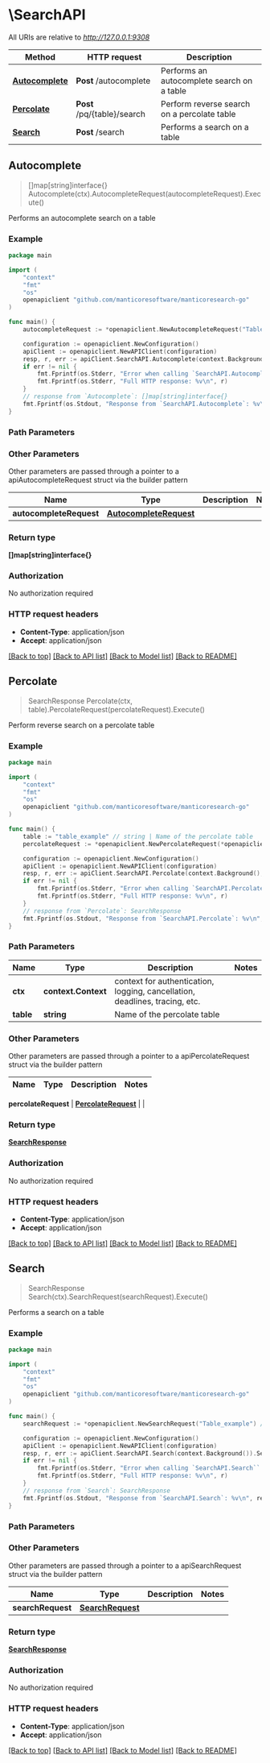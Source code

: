 # \SearchAPI

All URIs are relative to *http://127.0.0.1:9308*

Method | HTTP request | Description
------------- | ------------- | -------------
[**Autocomplete**](SearchAPI.md#Autocomplete) | **Post** /autocomplete | Performs an autocomplete search on a table
[**Percolate**](SearchAPI.md#Percolate) | **Post** /pq/{table}/search | Perform reverse search on a percolate table
[**Search**](SearchAPI.md#Search) | **Post** /search | Performs a search on a table



## Autocomplete

> []map[string]interface{} Autocomplete(ctx).AutocompleteRequest(autocompleteRequest).Execute()

Performs an autocomplete search on a table



### Example

```go
package main

import (
	"context"
	"fmt"
	"os"
	openapiclient "github.com/manticoresoftware/manticoresearch-go"
)

func main() {
	autocompleteRequest := *openapiclient.NewAutocompleteRequest("Table_example", "Query_example") // AutocompleteRequest | 

	configuration := openapiclient.NewConfiguration()
	apiClient := openapiclient.NewAPIClient(configuration)
	resp, r, err := apiClient.SearchAPI.Autocomplete(context.Background()).AutocompleteRequest(autocompleteRequest).Execute()
	if err != nil {
		fmt.Fprintf(os.Stderr, "Error when calling `SearchAPI.Autocomplete``: %v\n", err)
		fmt.Fprintf(os.Stderr, "Full HTTP response: %v\n", r)
	}
	// response from `Autocomplete`: []map[string]interface{}
	fmt.Fprintf(os.Stdout, "Response from `SearchAPI.Autocomplete`: %v\n", resp)
}
```

### Path Parameters



### Other Parameters

Other parameters are passed through a pointer to a apiAutocompleteRequest struct via the builder pattern


Name | Type | Description  | Notes
------------- | ------------- | ------------- | -------------
 **autocompleteRequest** | [**AutocompleteRequest**](AutocompleteRequest.md) |  | 

### Return type

**[]map[string]interface{}**

### Authorization

No authorization required

### HTTP request headers

- **Content-Type**: application/json
- **Accept**: application/json

[[Back to top]](#) [[Back to API list]](../README.md#documentation-for-api-endpoints)
[[Back to Model list]](../README.md#documentation-for-models)
[[Back to README]](../README.md)


## Percolate

> SearchResponse Percolate(ctx, table).PercolateRequest(percolateRequest).Execute()

Perform reverse search on a percolate table



### Example

```go
package main

import (
	"context"
	"fmt"
	"os"
	openapiclient "github.com/manticoresoftware/manticoresearch-go"
)

func main() {
	table := "table_example" // string | Name of the percolate table
	percolateRequest := *openapiclient.NewPercolateRequest(*openapiclient.NewPercolateRequestQuery(map[string]interface{}(123))) // PercolateRequest | 

	configuration := openapiclient.NewConfiguration()
	apiClient := openapiclient.NewAPIClient(configuration)
	resp, r, err := apiClient.SearchAPI.Percolate(context.Background(), table).PercolateRequest(percolateRequest).Execute()
	if err != nil {
		fmt.Fprintf(os.Stderr, "Error when calling `SearchAPI.Percolate``: %v\n", err)
		fmt.Fprintf(os.Stderr, "Full HTTP response: %v\n", r)
	}
	// response from `Percolate`: SearchResponse
	fmt.Fprintf(os.Stdout, "Response from `SearchAPI.Percolate`: %v\n", resp)
}
```

### Path Parameters


Name | Type | Description  | Notes
------------- | ------------- | ------------- | -------------
**ctx** | **context.Context** | context for authentication, logging, cancellation, deadlines, tracing, etc.
**table** | **string** | Name of the percolate table | 

### Other Parameters

Other parameters are passed through a pointer to a apiPercolateRequest struct via the builder pattern


Name | Type | Description  | Notes
------------- | ------------- | ------------- | -------------

 **percolateRequest** | [**PercolateRequest**](PercolateRequest.md) |  | 

### Return type

[**SearchResponse**](SearchResponse.md)

### Authorization

No authorization required

### HTTP request headers

- **Content-Type**: application/json
- **Accept**: application/json

[[Back to top]](#) [[Back to API list]](../README.md#documentation-for-api-endpoints)
[[Back to Model list]](../README.md#documentation-for-models)
[[Back to README]](../README.md)


## Search

> SearchResponse Search(ctx).SearchRequest(searchRequest).Execute()

Performs a search on a table



### Example

```go
package main

import (
	"context"
	"fmt"
	"os"
	openapiclient "github.com/manticoresoftware/manticoresearch-go"
)

func main() {
	searchRequest := *openapiclient.NewSearchRequest("Table_example") // SearchRequest | 

	configuration := openapiclient.NewConfiguration()
	apiClient := openapiclient.NewAPIClient(configuration)
	resp, r, err := apiClient.SearchAPI.Search(context.Background()).SearchRequest(searchRequest).Execute()
	if err != nil {
		fmt.Fprintf(os.Stderr, "Error when calling `SearchAPI.Search``: %v\n", err)
		fmt.Fprintf(os.Stderr, "Full HTTP response: %v\n", r)
	}
	// response from `Search`: SearchResponse
	fmt.Fprintf(os.Stdout, "Response from `SearchAPI.Search`: %v\n", resp)
}
```

### Path Parameters



### Other Parameters

Other parameters are passed through a pointer to a apiSearchRequest struct via the builder pattern


Name | Type | Description  | Notes
------------- | ------------- | ------------- | -------------
 **searchRequest** | [**SearchRequest**](SearchRequest.md) |  | 

### Return type

[**SearchResponse**](SearchResponse.md)

### Authorization

No authorization required

### HTTP request headers

- **Content-Type**: application/json
- **Accept**: application/json

[[Back to top]](#) [[Back to API list]](../README.md#documentation-for-api-endpoints)
[[Back to Model list]](../README.md#documentation-for-models)
[[Back to README]](../README.md)

